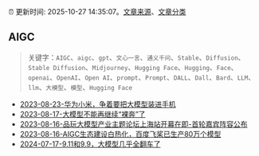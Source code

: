 :alarm_clock: 更新时间: 2025-10-27 14:35:07。[文章来源](/README.md)、[文章分类](/TAGS.md)

## AIGC


> 关键字：`AIGC`、`aigc`、`gpt`、`文心一言`、`通义千问`、`Stable`、`Diffusion`、`Stable Diffusion`、`Midjourney`、`Hugging Face`、`Hugging`、`Face`、`openai`、`OpenAI`、`Open AI`、`prompt`、`Prompt`、`DALL`、`Dall`、`Bard`、`LLM`、`llm`、`大模型`、`模型`、`Hugging Face`



- [2023-08-23-华为小米，争着要把大模型装进手机](https://www.aicaijing.com.cn/article/18594) 
- [2023-08-17-大模型不能再继续“裸奔”了](https://www.aicaijing.com.cn/article/18574) 
- [2023-08-16-品玩大模型产业主题论坛上海站开幕在即-首轮嘉宾阵容公布](https://www.aicaijing.com.cn/article/18569) 
- [2023-08-16-AIGC生态建设白热化，百度飞桨已生产80万个模型](https://www.aicaijing.com.cn/article/18570) 
- [2024-07-17-9.11和9.9，大模型几乎全翻车了](https://posts.careerengine.us/p/6697778c44726b29bffa3a09) 
